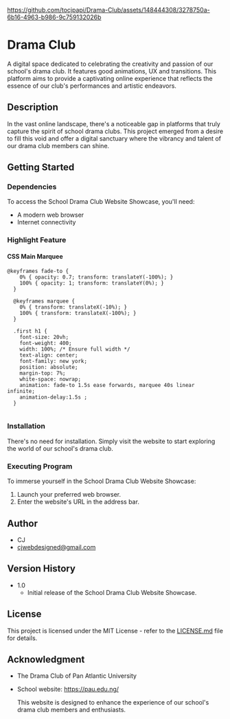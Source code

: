 



https://github.com/tocjpapi/Drama-Club/assets/148444308/3278750a-6b16-4963-b986-9c759132026b






# Drama Club 

A digital space dedicated to celebrating the creativity and passion of our school's drama club. It features good animations, UX and transitions. This platform aims to provide a captivating online experience that reflects the essence of our club's performances and artistic endeavors.

## Description

In the vast online landscape, there's a noticeable gap in platforms that truly capture the spirit of school drama clubs. This project emerged from a desire to fill this void and offer a digital sanctuary where the vibrancy and talent of our drama club members can shine.

## Getting Started

### Dependencies

To access the School Drama Club Website Showcase, you'll need:
- A modern web browser
- Internet connectivity

### Highlight Feature
#### CSS Main Marquee
```
@keyframes fade-to {
    0% { opacity: 0.7; transform: translateY(-100%); }
    100% { opacity: 1; transform: translateY(0%); }
  }
  
  @keyframes marquee {
    0% { transform: translateX(-10%); }
    100% { transform: translateX(-100%); }
  }
  
  .first h1 {
    font-size: 20vh;
    font-weight: 400;
    width: 100%; /* Ensure full width */
    text-align: center; 
    font-family: new york;
    position: absolute;
    margin-top: 7%;
    white-space: nowrap;
    animation: fade-to 1.5s ease forwards, marquee 40s linear infinite;
    animation-delay:1.5s ;
  }
  
```

### Installation

There's no need for installation. Simply visit the website to start exploring the world of our school's drama club.

### Executing Program

To immerse yourself in the School Drama Club Website Showcase:
1. Launch your preferred web browser.
2. Enter the website's URL in the address bar.


## Author

- CJ
- cjwebdesigned@gmail.com

## Version History

- 1.0
  - Initial release of the School Drama Club Website Showcase.

## License

This project is licensed under the MIT License - refer to the [LICENSE.md](LICENSE.md) file for details.

## Acknowledgment

- The Drama Club of Pan Atlantic University 
- School website: https://pau.edu.ng/

  This website is designed to enhance the experience of our school's drama club members and enthusiasts.
